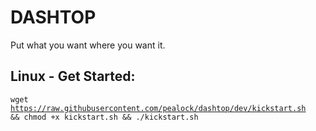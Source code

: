 <h1>DASHTOP</h1>

Put what you want where you want it.


<h2>Linux - Get Started:</h2>

<code>wget https://raw.githubusercontent.com/pealock/dashtop/dev/kickstart.sh && chmod +x kickstart.sh && ./kickstart.sh</code>




